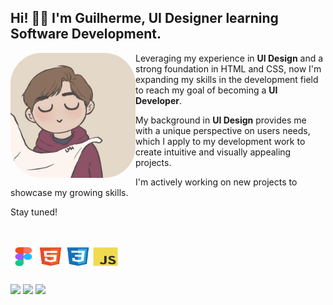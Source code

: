 ## Hi! 👋🏻 I'm Guilherme, UI Designer learning Software Development.

<img align="left" alt="Guilherme-pic" height="200" style="border-radius:50px;" src="./image/profile-pic.jpg">

Leveraging my experience in <strong>UI Design</strong> and a strong foundation in HTML and CSS, now I'm expanding my skills in the development field to reach my goal of becoming a <strong>UI Developer</strong>.

My background in <strong>UI Design</strong> provides me with a unique perspective on users needs, which I apply to my development work to create intuitive and visually appealing projects.

I'm actively working on new projects to showcase my growing skills. 

Stay tuned! 

<div style="display: inline_block"><br>  
<FRONT-END
    <div style="display: inline_block"><br>  
    <img align="center" alt="Guilherme-Figma" height="30" width="40" src="https://github.com/devicons/devicon/blob/master/icons/figma/figma-original.svg">
    <img align="center" alt="Guilherme-HTML5" height="30" width="40" src="https://github.com/devicons/devicon/blob/master/icons/html5/html5-original.svg">
    <img align="center" alt="Guilherme-CSS3" height="30" width="40" src="https://github.com/devicons/devicon/blob/master/icons/css3/css3-original.svg">
    <img align="center" alt="Guilherme-Javascript" height="30" width="40" src="https://github.com/devicons/devicon/blob/master/icons/javascript/javascript-original.svg">
<!-- FRAMEWORK CSS
    <img align="center" alt="Guilherme-Tailwindcss" height="30" width="40" src="https://github.com/devicons/devicon/blob/master/icons/tailwindcss/tailwindcss-original-wordmark.svg">
    <img align="center" alt="Guilherme-Bootstrap" height="30" width="40" src="https://github.com/devicons/devicon/blob/master/icons/bootstrap/bootstrap-original.svg">
-->  
<!-- FRAMEWORK JAVASCRIPT
    <img align="center" alt="Guilherme-React" height="30" width="40" src="https://github.com/devicons/devicon/blob/master/icons/react/react-original.svg">
    <img align="center" alt="Guilherme-JQuery" height="30" width="40" src="https://github.com/devicons/devicon/blob/master/icons/jquery/jquery-original.svg">
    <img align="center" alt="Guilherme-NextJS" height="30" width="40" src="https://github.com/devicons/devicon/blob/master/icons/nextjs/nextjs-original-wordmark.svg">
-->
<!-- EVOLUÇÃO JAVASCRIPT
    <img align="center" alt="Guilherme-Typescript" height="30" width="40" src="https://github.com/devicons/devicon/blob/master/icons/typescript/typescript-original.svg">
-->
<!-- TESTES
  <img align="center" alt="Guilherme-Jest" height="30" width="40" src="https://github.com/devicons/devicon/blob/master/icons/nestjs/nestjs-plain-wordmark.svg">
-->
<!-- GERENCIADOR DE PACOTES
  <img align="center" alt="Guilherme-npm" height="30" width="40" src="https://github.com/devicons/devicon/blob/master/icons/npm/npm-original-wordmark.svg">
  <img align="center" alt="Guilherme-yarn" height="30" width="40" src="https://github.com/devicons/devicon/blob/master/icons/yarn/yarn-original.svg">
-->
<!-- GERENCIAMENTO DE ESTADO
  <img align="center" alt="Guilherme-redux" height="30" width="40" src="https://github.com/devicons/devicon/blob/master/icons/redux/redux-original.svg">
-->
<!-- MINIFICAÇÃO
  <img align="center" alt="Guilherme-webpack" height="30" width="40" src="https://github.com/devicons/devicon/blob/master/icons/webpack/webpack-original.svg">
-->
<!-- BANCOS DE DADOS
  <img align="center" alt="Guilherme-MySQL" height="30" width="40" src="https://github.com/devicons/devicon/blob/master/icons/mysql/mysql-original.svg">
  <img align="center" alt="Guilherme-Postgresql" height="30" width="40" src="https://github.com/devicons/devicon/blob/master/icons/postgresql/postgresql-original.svg">
  <img align="center" alt="Guilherme-redis" height="30" width="40" src="https://github.com/devicons/devicon/blob/master/icons/redis/redis-original.svg">
  <img align="center" alt="Guilherme-mongodb" height="30" width="40" src="https://github.com/devicons/devicon/blob/master/icons/mongodb/mongodb-original.svg">
-->
<!-- OUTROS
  <img align="center" alt="Guilherme-MaterialUI" height="30" width="40" src="https://github.com/devicons/devicon/blob/master/icons/materialui/materialui-original.svg">
  <img align="center" alt="Guilherme-Storybook" height="30" width="40" src="https://github.com/devicons/devicon/blob/master/icons/storybook/storybook-original.svg">
  <img align="center" alt="Guilherme-NestJS" height="30" width="40" src="https://github.com/devicons/devicon/blob/master/icons/nestjs/nestjs-plain-wordmark.svg">
  <img align="center" alt="Guilherme-AWS" height="30" width="40" src="https://github.com/devicons/devicon/blob/master/icons/amazonwebservices/amazonwebservices-original.svg">
  <img align="center" alt="Guilherme-Firebase" height="30" width="40" src="https://github.com/devicons/devicon/blob/master/icons/firebase/firebase-plain-wordmark.svg">
  <img align="center" alt="Guilherme-GraphQL" height="30" width="40" src="https://github.com/devicons/devicon/blob/master/icons/graphql/graphql-plain-wordmark.svg">
  <img align="center" alt="Guilherme-Docker" height="30" width="40" src="https://github.com/devicons/devicon/blob/master/icons/docker/docker-original.svg">
-->
    
##
    
<div> 
  <a href="https://www.instagram.com/gui.sgouvea/" target="_blank"><img src="https://img.shields.io/badge/-Instagram-%23E4405F?style=for-the-badge&logo=instagram&logoColor=white" target="_blank"></a>
  <a href = "mailto:gui.sgouvea@gmail.com"><img src="https://img.shields.io/badge/-Gmail-%23333?style=for-the-badge&logo=gmail&logoColor=white" target="_blank"></a>
  <a href="https://www.linkedin.com/in/gouveaguilherme/" target="_blank"><img src="https://img.shields.io/badge/-LinkedIn-%230077B5?style=for-the-badge&logo=linkedin&logoColor=white" target="_blank"></a>  
</div>
